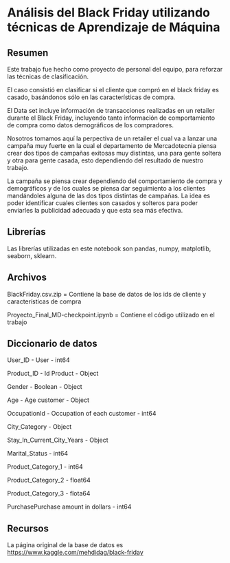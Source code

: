 # Análisis del Black Friday utilizando técnicas de Aprendizaje de Máquina

## Resumen

Este trabajo fue hecho como proyecto de personal del equipo, para reforzar las técnicas de clasificación.

El caso consistió en clasificar si el cliente que compró en el black friday es casado, basándonos sólo en las características de compra.

El Data set incluye información de transacciones realizadas en un retailer durante el Black Friday, incluyendo tanto información de comportamiento de compra como datos demográficos de los compradores.

Nosotros tomamos aquí la perpectiva de un retailer el cual va a lanzar una campaña muy fuerte en la cual el departamento de Mercadotecnia piensa crear dos tipos de campañas exitosas muy distintas, una para gente soltera y otra para gente casada, esto dependiendo del resultado de nuestro trabajo.

La campaña se piensa crear dependiendo del comportamiento de compra y demográficos y de los cuales se piensa dar seguimiento a los clientes mandándoles alguna de las dos tipos distintas de campañas. La idea es poder identificar cuales clientes son casados y solteros para poder enviarles la publicidad adecuada y que esta sea más efectiva.

## Librerías

Las librerías utilizadas en este notebook son pandas, numpy, matplotlib, seaborn, sklearn.

## Archivos

BlackFriday.csv.zip = Contiene la base de datos de los ids de cliente y características de compra

Proyecto_Final_MD-checkpoint.ipynb = Contiene el código utilizado en el trabajo

## Diccionario de datos

User_ID - User - int64

Product_ID - Id Product - Object

Gender - Boolean - Object

Age - Age customer - Object

OccupationId - Occupation of each customer - int64

City_Category - Object

Stay_In_Current_City_Years - Object

Marital_Status - int64

Product_Category_1 - int64

Product_Category_2 - float64

Product_Category_3 - flota64

PurchasePurchase amount in dollars - int64

## Recursos

La página original de la base de datos es https://www.kaggle.com/mehdidag/black-friday


